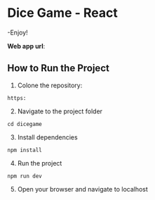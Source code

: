 # Dice Game - React

 -Enjoy!

**Web app url**: 

## How to Run the Project


1. Colone the repository:
```
https:
```
2. Navigate to the project folder
```
cd dicegame
```
3. Install dependencies
```
npm install
```
4. Run the project
```
npm run dev
```
5. Open your browser and navigate to localhost






